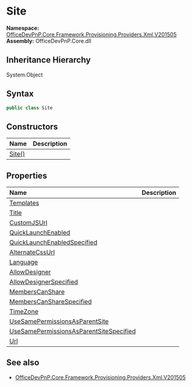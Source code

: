 # Site
  

**Namespace:** [OfficeDevPnP.Core.Framework.Provisioning.Providers.Xml.V201505](OfficeDevPnP.Core.Framework.Provisioning.Providers.Xml.V201505.md)  
**Assembly:** OfficeDevPnP.Core.dll  
## Inheritance Hierarchy
System.Object  
## Syntax
```C#
public class Site
```
## Constructors
|**Name**|**Description**|
|:-----|:-----|
| [Site()](OfficeDevPnP.Core.Framework.Provisioning.Providers.Xml.V201505.Site.ctor1.md) | 
## Properties
|**Name**|**Description**|
|:-----|:-----|
| [Templates](OfficeDevPnP.Core.Framework.Provisioning.Providers.Xml.V201505.Site.Templates.md) | 
| [Title](OfficeDevPnP.Core.Framework.Provisioning.Providers.Xml.V201505.Site.Title.md) | 
| [CustomJSUrl](OfficeDevPnP.Core.Framework.Provisioning.Providers.Xml.V201505.Site.CustomJSUrl.md) | 
| [QuickLaunchEnabled](OfficeDevPnP.Core.Framework.Provisioning.Providers.Xml.V201505.Site.QuickLaunchEnabled.md) | 
| [QuickLaunchEnabledSpecified](OfficeDevPnP.Core.Framework.Provisioning.Providers.Xml.V201505.Site.QuickLaunchEnabledSpecified.md) | 
| [AlternateCssUrl](OfficeDevPnP.Core.Framework.Provisioning.Providers.Xml.V201505.Site.AlternateCssUrl.md) | 
| [Language](OfficeDevPnP.Core.Framework.Provisioning.Providers.Xml.V201505.Site.Language.md) | 
| [AllowDesigner](OfficeDevPnP.Core.Framework.Provisioning.Providers.Xml.V201505.Site.AllowDesigner.md) | 
| [AllowDesignerSpecified](OfficeDevPnP.Core.Framework.Provisioning.Providers.Xml.V201505.Site.AllowDesignerSpecified.md) | 
| [MembersCanShare](OfficeDevPnP.Core.Framework.Provisioning.Providers.Xml.V201505.Site.MembersCanShare.md) | 
| [MembersCanShareSpecified](OfficeDevPnP.Core.Framework.Provisioning.Providers.Xml.V201505.Site.MembersCanShareSpecified.md) | 
| [TimeZone](OfficeDevPnP.Core.Framework.Provisioning.Providers.Xml.V201505.Site.TimeZone.md) | 
| [UseSamePermissionsAsParentSite](OfficeDevPnP.Core.Framework.Provisioning.Providers.Xml.V201505.Site.UseSamePermissionsAsParentSite.md) | 
| [UseSamePermissionsAsParentSiteSpecified](OfficeDevPnP.Core.Framework.Provisioning.Providers.Xml.V201505.Site.UseSamePermissionsAsParentSiteSpecified.md) | 
| [Url](OfficeDevPnP.Core.Framework.Provisioning.Providers.Xml.V201505.Site.Url.md) | 
## See also
- [OfficeDevPnP.Core.Framework.Provisioning.Providers.Xml.V201505](OfficeDevPnP.Core.Framework.Provisioning.Providers.Xml.V201505.md)
